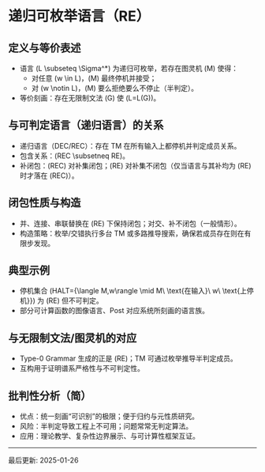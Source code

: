 # 递归可枚举语言（RE）

## 定义与等价表述

- 语言 \(L \subseteq \Sigma^*\) 为递归可枚举，若存在图灵机 \(M\) 使得：
  - 对任意 \(w \in L\)，\(M\) 最终停机并接受；
  - 对 \(w \notin L\)，\(M\) 要么拒绝要么不停止（半判定）。
- 等价刻画：存在无限制文法 \(G\) 使 \(L=L(G)\)。

## 与可判定语言（递归语言）的关系

- 递归语言（DEC/REC）：存在 TM 在所有输入上都停机并判定成员关系。
- 包含关系：\(REC \subsetneq RE\)。
- 补闭包：\(REC\) 对补集闭包；\(RE\) 对补集不闭包（仅当语言与其补均为 \(RE\) 时才落在 \(REC\)）。

## 闭包性质与构造

- 并、连接、串联替换在 \(RE\) 下保持闭包；对交、补不闭包（一般情形）。
- 构造策略：枚举/交错执行多台 TM 或多路推导搜索，确保若成员存在则在有限步发现。

## 典型示例

- 停机集合 \(HALT=\{\langle M,w\rangle \mid M\ \text{在输入}\ w\ \text{上停机}\}\) 为 \(RE\) 但不可判定。
- 部分可计算函数的图像语言、Post 对应系统所刻画的语言族。

## 与无限制文法/图灵机的对应

- Type-0 Grammar 生成的正是 \(RE\)；TM 可通过枚举推导半判定成员。
- 互构用于证明谱系严格性与不可判定性。

## 批判性分析（简）

- 优点：统一刻画“可识别”的极限；便于归约与元性质研究。
- 风险：半判定导致工程上不可用；问题常常无判定算法。
- 应用：理论教学、复杂性边界展示、与可计算性框架互证。

---
最后更新: 2025-01-26
